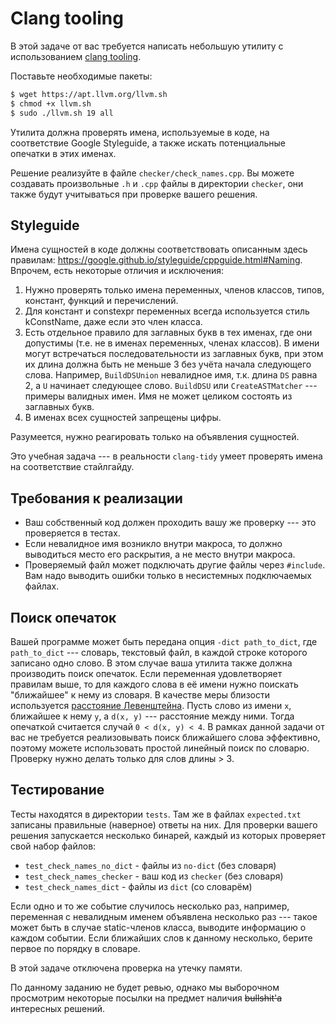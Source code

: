 # Clang tooling

В этой задаче от вас требуется написать небольшую утилиту с использованием
[clang tooling](https://clang.llvm.org/docs/LibTooling.html).

Поставьте необходимые пакеты:
```bash
$ wget https://apt.llvm.org/llvm.sh
$ chmod +x llvm.sh
$ sudo ./llvm.sh 19 all
```

Утилита должна проверять имена, используемые в коде, на соответствие Google Styleguide,
а также искать потенциальные опечатки в этих именах.

Решение реализуйте в файле `checker/check_names.cpp`.
Вы можете создавать произвольные `.h` и `.cpp` файлы
в директории `checker`, они также будут
учитываться при проверке вашего решения.

## Styleguide

Имена сущностей в коде должны соответствовать описанным здесь правилам:
https://google.github.io/styleguide/cppguide.html#Naming.
Впрочем, есть некоторые отличия и исключения:

1. Нужно проверять только имена переменных, членов классов, типов, констант,
функций и перечислений.
2. Для констант и constexpr переменных всегда используется стиль kConstName,
даже если это член класса.
3. Есть отдельное правило для заглавных букв в тех именах, где они допустимы
(т.е. не в именах переменных, членах классов). В имени
могут встречаться последовательности из заглавных букв,
при этом их длина должна быть не меньше 3 без учёта начала следующего слова.
Например, `BuildDSUnion` невалидное имя, т.к. длина `DS` равна 2,
а `U` начинает следующее слово. `BuildDSU` или
`CreateASTMatcher` --- примеры валидных имен.
Имя не может целиком состоять из заглавных букв.
4. В именах всех сущностей запрещены цифры.

Разумеется, нужно реагировать только на объявления сущностей.

Это учебная задача --- в реальности `clang-tidy`
умеет проверять имена на соответствие стайлгайду.

## Требования к реализации
* Ваш собственный код должен проходить вашу же проверку --- это проверяется в тестах.
* Если невалидное имя возникло внутри макроса, то должно выводиться место его раскрытия,
а не место внутри макроса.
* Проверяемый файл может подключать другие файлы через `#include`.
Вам надо выводить ошибки только в несистемных подключаемых файлах.

## Поиск опечаток

Вашей программе может быть передана опция `-dict path_to_dict`, где `path_to_dict` ---
словарь, текстовый файл, в каждой строке которого
записано одно слово. В этом случае ваша утилита также должна производить поиск опечаток.
Если переменная удовлетворяет правилам выше,
то для каждого слова в её имени нужно поискать "ближайшее" к нему из словаря.
В качестве меры близости используется
[расстояние Левенштейна](https://en.wikipedia.org/wiki/Levenshtein_distance).
Пусть слово из имени `x`, ближайшее к нему `y`,
а `d(x, y)` --- расстояние между ними.
Тогда опечаткой считается случай `0 < d(x, y) < 4`.
В рамках данной задачи от вас не требуется реализовывать поиск ближайшего слова
эффективно, поэтому можете использовать простой линейный поиск по словарю.
Проверку нужно делать только для слов длины > 3.

## Тестирование

Тесты находятся в директории `tests`.
Там же в файлах `expected.txt` записаны правильные (наверное) ответы на них.
Для проверки вашего решения запускается несколько бинарей, каждый из которых
проверяет свой набор файлов:

* `test_check_names_no_dict` - файлы из `no-dict` (без словаря)
* `test_check_names_checker` - ваш код из `checker` (без словаря)
* `test_check_names_dict` - файлы из `dict` (со словарём)

Если одно и то же событие случилось несколько раз, например,
переменная с невалидным именем объявлена несколько раз --- такое
может быть в случае static-членов класса, выводите информацию о каждом событии.
Если ближайших слов к данному несколько, берите
первое по порядку в словаре.

В этой задаче отключена проверка на утечку памяти.

По данному заданию не будет ревью, однако мы выборочном просмотрим некоторые
посылки на предмет наличия ~~bullshit'а~~ интересных решений.
